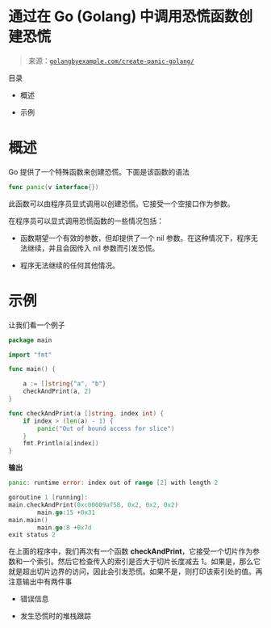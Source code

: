 <!--yml

类别：未分类

日期：2024-10-13 06:27:34

-->

# 通过在 Go (Golang) 中调用恐慌函数创建恐慌

> 来源：[`golangbyexample.com/create-panic-golang/`](https://golangbyexample.com/create-panic-golang/)

目录

+   概述

+   示例

# **概述**

Go 提供了一个特殊函数来创建恐慌。下面是该函数的语法

```go
func panic(v interface{})
```

此函数可以由程序员显式调用以创建恐慌。它接受一个空接口作为参数。

在程序员可以显式调用恐慌函数的一些情况包括：

+   函数期望一个有效的参数，但却提供了一个 nil 参数。在这种情况下，程序无法继续，并且会因传入 nil 参数而引发恐慌。

+   程序无法继续的任何其他情况。

# 示例

让我们看一个例子

```go
package main

import "fmt"

func main() {

	a := []string{"a", "b"}
	checkAndPrint(a, 2)
}

func checkAndPrint(a []string, index int) {
	if index > (len(a) - 1) {
		panic("Out of bound access for slice")
	}
	fmt.Println(a[index])
}
```

**输出**

```go
panic: runtime error: index out of range [2] with length 2

goroutine 1 [running]:
main.checkAndPrint(0xc00009af58, 0x2, 0x2, 0x2)
        main.go:15 +0x31
main.main()
        main.go:8 +0x7d
exit status 2
```

在上面的程序中，我们再次有一个函数 **checkAndPrint**，它接受一个切片作为参数和一个索引。然后它检查传入的索引是否大于切片长度减去 1。如果是，那么它就是超出切片边界的访问，因此会引发恐慌。如果不是，则打印该索引处的值。再注意输出中有两件事

+   错误信息

+   发生恐慌时的堆栈跟踪


